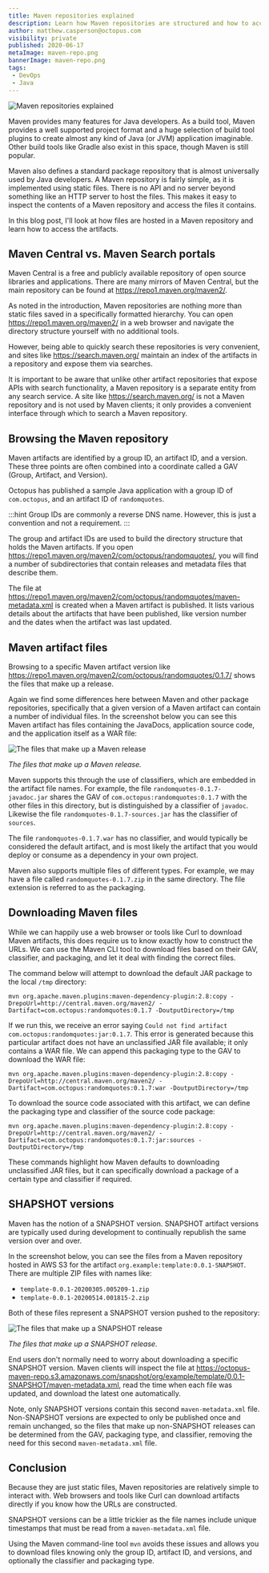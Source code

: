 ```yaml
---
title: Maven repositories explained
description: Learn how Maven repositories are structured and how to access artifacts stored in them.
author: matthew.casperson@octopus.com
visibility: private
published: 2020-06-17
metaImage: maven-repo.png
bannerImage: maven-repo.png
tags:
 - DevOps
 - Java
---
```


![Maven repositories explained](maven-repo.png)

Maven provides many features for Java developers. As a build tool, Maven provides a well supported project format and a huge selection of build tool plugins to create almost any kind of Java (or JVM) application imaginable. Other build tools like Gradle also exist in this space, though Maven is still popular.

Maven also defines a standard package repository that is almost universally used by Java developers. A Maven repository is fairly simple, as it is implemented using static files. There is no API and no server beyond something like an HTTP server to host the files. This makes it easy to inspect the contents of a Maven repository and access the files it contains.

In this blog post, I'll look at how files are hosted in a Maven repository and learn how to access the artifacts.

## Maven Central vs. Maven Search portals

Maven Central is a free and publicly available repository of open source libraries and applications. There are many mirrors of Maven Central, but the main repository can be found at https://repo1.maven.org/maven2/.

As noted in the introduction, Maven repositories are nothing more than static files saved in a specifically formatted hierarchy. You can open https://repo1.maven.org/maven2/ in a web browser and navigate the directory structure yourself with no additional tools.

However, being able to quickly search these repositories is very convenient, and sites like https://search.maven.org/ maintain an index of the artifacts in a repository and expose them via searches.

It is important to be aware that unlike other artifact repositories that expose APIs with search functionality, a Maven repository is a separate entity from any search service. A site like https://search.maven.org/ is not a Maven repository and is not used by Maven clients; it only provides a convenient interface through which to search a Maven repository.

## Browsing the Maven repository

Maven artifacts are identified by a group ID, an artifact ID, and a version. These three points are often combined into a coordinate called a GAV (Group, Artifact, and Version).

Octopus has published a sample Java application with a group ID of `com.octopus`, and an artifact ID of `randomquotes`.

:::hint
Group IDs are commonly a reverse DNS name. However, this is just a convention and not a requirement.
:::

The group and artifact IDs are used to build the directory structure that holds the Maven artifacts. If you open https://repo1.maven.org/maven2/com/octopus/randomquotes/, you will find a number of subdirectories that contain releases and metadata files that describe them.

The file at https://repo1.maven.org/maven2/com/octopus/randomquotes/maven-metadata.xml is created when a Maven artifact is published. It lists various details about the artifacts that have been published, like version number and the dates when the artifact was last updated.

## Maven artifact files

Browsing to a specific Maven artifact version like https://repo1.maven.org/maven2/com/octopus/randomquotes/0.1.7/ shows the files that make up a release.

Again we find some differences here between Maven and other package repositories, specifically that a given version of a Maven artifact can contain a number of individual files. In the screenshot below you can see this Maven artifact has files containing the JavaDocs, application source code, and the application itself as a WAR file:

![The files that make up a Maven release](maven-artifact-files.png "width=500")

*The files that make up a Maven release.*

Maven supports this through the use of classifiers, which are embedded in the artifact file names. For example, the file `randomquotes-0.1.7-javadoc.jar` shares the GAV of `com.octopus:randomquotes:0.1.7` with the other files in this directory, but is distinguished by a classifier of `javadoc`. Likewise the file `randomquotes-0.1.7-sources.jar` has the classifier of `sources`.

The file `randomquotes-0.1.7.war` has no classifier, and would typically be considered the default artifact, and is most likely the artifact that you would deploy or consume as a dependency in your own project.

Maven also supports multiple files of different types. For example, we may have a file called `randomquotes-0.1.7.zip` in the same directory. The file extension is referred to as the packaging.

## Downloading Maven files

While we can happily use a web browser or tools like Curl to download Maven artifacts, this does require us to know exactly how to construct the URLs. We can use the Maven CLI tool to download files based on their GAV, classifier, and packaging, and let it deal with finding the correct files.

The command below will attempt to download the default JAR package to the local `/tmp` directory:

```
mvn org.apache.maven.plugins:maven-dependency-plugin:2.8:copy -DrepoUrl=http://central.maven.org/maven2/ -Dartifact=com.octopus:randomquotes:0.1.7 -DoutputDirectory=/tmp
```

If we run this, we receive an error saying `Could not find artifact com.octopus:randomquotes:jar:0.1.7`. This error is generated because this particular artifact does not have an unclassified JAR file available; it only contains a WAR file. We can append this packaging type to the GAV to download the WAR file:

```
mvn org.apache.maven.plugins:maven-dependency-plugin:2.8:copy -DrepoUrl=http://central.maven.org/maven2/ -Dartifact=com.octopus:randomquotes:0.1.7:war -DoutputDirectory=/tmp
```

To download the source code associated with this artifact, we can define the packaging type and classifier of the source code package:

```
mvn org.apache.maven.plugins:maven-dependency-plugin:2.8:copy -DrepoUrl=http://central.maven.org/maven2/ -Dartifact=com.octopus:randomquotes:0.1.7:jar:sources -DoutputDirectory=/tmp
```

These commands highlight how Maven defaults to downloading unclassified JAR files, but it can specifically download a package of a certain type and classifier if required.

## SHAPSHOT versions

Maven has the notion of a SNAPSHOT version. SNAPSHOT artifact versions are typically used during development to continually republish the same version over and over.

In the screenshot below, you can see the files from a Maven repository hosted in AWS S3 for the artifact `org.example:template:0.0.1-SNAPSHOT`. There are multiple ZIP files with names like:
- `template-0.0.1-20200305.005209-1.zip`
- `template-0.0.1-20200514.001815-2.zip`

Both of these files represent a SNAPSHOT version pushed to the repository:

![The files that make up a SNAPSHOT release](snapshots.png "width=500")

*The files that make up a SNAPSHOT release.*

End users don't normally need to worry about downloading a specific SNAPSHOT version. Maven clients will inspect the file at https://octopus-maven-repo.s3.amazonaws.com/snapshot/org/example/template/0.0.1-SNAPSHOT/maven-metadata.xml, read the time when each file was updated, and download the latest one automatically.

Note, only SNAPSHOT versions contain this second `maven-metadata.xml` file. Non-SNAPSHOT versions are expected to only be published once and remain unchanged, so the files that make up non-SNAPSHOT releases can be determined from the GAV, packaging type, and classifier, removing the need for this second `maven-metadata.xml` file.

## Conclusion

Because they are just static files, Maven repositories are relatively simple to interact with. Web browsers and tools like Curl can download artifacts directly if you know how the URLs are constructed.

SNAPSHOT versions can be a little trickier as the file names include unique timestamps that must be read from a `maven-metadata.xml` file.

Using the Maven command-line tool `mvn` avoids these issues and allows you to download files knowing only the group ID, artifact ID, and versions, and optionally the classifier and packaging type.